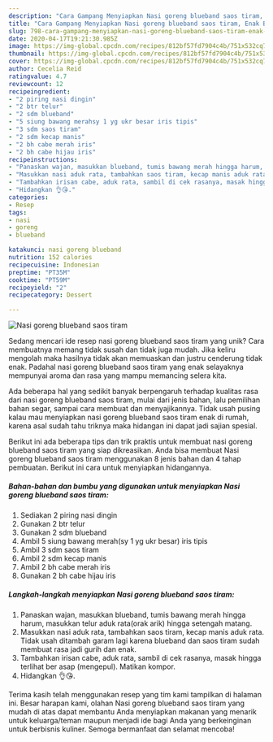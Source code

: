 ```yaml
---
description: "Cara Gampang Menyiapkan Nasi goreng blueband saos tiram, Enak Banget"
title: "Cara Gampang Menyiapkan Nasi goreng blueband saos tiram, Enak Banget"
slug: 798-cara-gampang-menyiapkan-nasi-goreng-blueband-saos-tiram-enak-banget
date: 2020-04-17T19:21:30.985Z
image: https://img-global.cpcdn.com/recipes/812bf57fd7904c4b/751x532cq70/nasi-goreng-blueband-saos-tiram-foto-resep-utama.jpg
thumbnail: https://img-global.cpcdn.com/recipes/812bf57fd7904c4b/751x532cq70/nasi-goreng-blueband-saos-tiram-foto-resep-utama.jpg
cover: https://img-global.cpcdn.com/recipes/812bf57fd7904c4b/751x532cq70/nasi-goreng-blueband-saos-tiram-foto-resep-utama.jpg
author: Cecelia Reid
ratingvalue: 4.7
reviewcount: 12
recipeingredient:
- "2 piring nasi dingin"
- "2 btr telur"
- "2 sdm blueband"
- "5 siung bawang merahsy 1 yg ukr besar iris tipis"
- "3 sdm saos tiram"
- "2 sdm kecap manis"
- "2 bh cabe merah iris"
- "2 bh cabe hijau iris"
recipeinstructions:
- "Panaskan wajan, masukkan blueband, tumis bawang merah hingga harum, masukkan telur aduk rata(orak arik) hingga setengah matang."
- "Masukkan nasi aduk rata, tambahkan saos tiram, kecap manis aduk rata. Tidak usah ditambah garam lagi karena blueband dan saos tiram sudah membuat rasa jadi gurih dan enak."
- "Tambahkan irisan cabe, aduk rata, sambil di cek rasanya, masak hingga terlihat ber asap (mengepul). Matikan kompor."
- "Hidangkan 👌😘."
categories:
- Resep
tags:
- nasi
- goreng
- blueband

katakunci: nasi goreng blueband 
nutrition: 152 calories
recipecuisine: Indonesian
preptime: "PT35M"
cooktime: "PT59M"
recipeyield: "2"
recipecategory: Dessert

---
```



![Nasi goreng blueband saos tiram](https://img-global.cpcdn.com/recipes/812bf57fd7904c4b/751x532cq70/nasi-goreng-blueband-saos-tiram-foto-resep-utama.jpg)

Sedang mencari ide resep nasi goreng blueband saos tiram yang unik? Cara membuatnya memang tidak susah dan tidak juga mudah. Jika keliru mengolah maka hasilnya tidak akan memuaskan dan justru cenderung tidak enak. Padahal nasi goreng blueband saos tiram yang enak selayaknya mempunyai aroma dan rasa yang mampu memancing selera kita.

Ada beberapa hal yang sedikit banyak berpengaruh terhadap kualitas rasa dari nasi goreng blueband saos tiram, mulai dari jenis bahan, lalu pemilihan bahan segar, sampai cara membuat dan menyajikannya. Tidak usah pusing kalau mau menyiapkan nasi goreng blueband saos tiram enak di rumah, karena asal sudah tahu triknya maka hidangan ini dapat jadi sajian spesial.




Berikut ini ada beberapa tips dan trik praktis untuk membuat nasi goreng blueband saos tiram yang siap dikreasikan. Anda bisa membuat Nasi goreng blueband saos tiram menggunakan 8 jenis bahan dan 4 tahap pembuatan. Berikut ini cara untuk menyiapkan hidangannya.

<!--inarticleads1-->

##### Bahan-bahan dan bumbu yang digunakan untuk menyiapkan Nasi goreng blueband saos tiram:

1. Sediakan 2 piring nasi dingin
1. Gunakan 2 btr telur
1. Gunakan 2 sdm blueband
1. Ambil 5 siung bawang merah(sy 1 yg ukr besar) iris tipis
1. Ambil 3 sdm saos tiram
1. Ambil 2 sdm kecap manis
1. Ambil 2 bh cabe merah iris
1. Gunakan 2 bh cabe hijau iris




<!--inarticleads2-->

##### Langkah-langkah menyiapkan Nasi goreng blueband saos tiram:

1. Panaskan wajan, masukkan blueband, tumis bawang merah hingga harum, masukkan telur aduk rata(orak arik) hingga setengah matang.
1. Masukkan nasi aduk rata, tambahkan saos tiram, kecap manis aduk rata. Tidak usah ditambah garam lagi karena blueband dan saos tiram sudah membuat rasa jadi gurih dan enak.
1. Tambahkan irisan cabe, aduk rata, sambil di cek rasanya, masak hingga terlihat ber asap (mengepul). Matikan kompor.
1. Hidangkan 👌😘.




Terima kasih telah menggunakan resep yang tim kami tampilkan di halaman ini. Besar harapan kami, olahan Nasi goreng blueband saos tiram yang mudah di atas dapat membantu Anda menyiapkan makanan yang menarik untuk keluarga/teman maupun menjadi ide bagi Anda yang berkeinginan untuk berbisnis kuliner. Semoga bermanfaat dan selamat mencoba!
